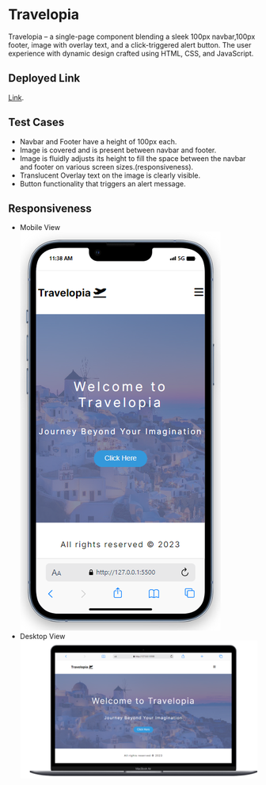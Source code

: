# Travelopia

Travelopia – a single-page component blending a sleek 100px navbar,100px footer, image with overlay text, and a click-triggered alert button. The user experience with dynamic design crafted using HTML, CSS, and JavaScript.

## Deployed Link
[Link](https://65f3e758e552cf176051a075--resonant-croquembouche-38c918.netlify.app/).


## Test Cases

- Navbar and Footer have a height of 100px each.
- Image is covered and is present between navbar and footer.
- Image is fluidly adjusts its height to fill the space between the navbar and footer on various screen sizes.(responsiveness).
- Translucent Overlay text on the image is clearly visible.
- Button functionality that triggers an alert message.

## Responsiveness

* Mobile View
  ![Screenshot 2](https://github.com/RajshreeJaiswal/Travelopia-Assignment/blob/main/screenshots/Mobile.png)
* Desktop View
  ![Screenshot 1](https://github.com/RajshreeJaiswal/Travelopia-Assignment/blob/main/screenshots/Desktop%20(1).png)
